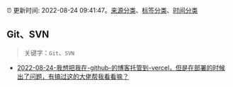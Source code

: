 :alarm_clock: 更新时间: 2022-08-24 09:41:47。[来源分类](../README.md)、[标签分类](../TAGS.md)、[时间分类](../TIMELINE.md)

## Git、SVN


> 关键字：`Git`、`SVN`



- [2022-08-24-我想把我在-github-的博客托管到-vercel，但是在部署的时候出了问题，有搞过这的大佬帮我看看嘛？](https://www.v2ex.com/t/875074) 